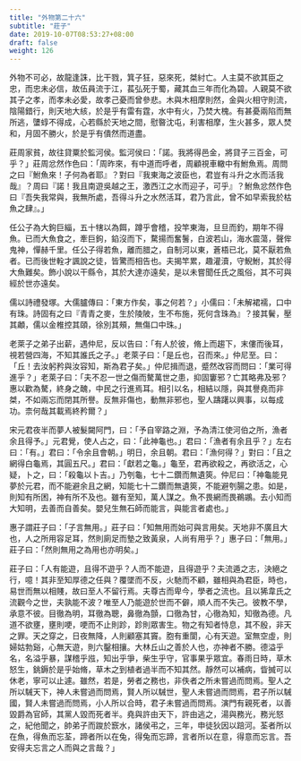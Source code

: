 ```yaml
---
title: "外物第二十六"
subtitle: "莊子"
date: 2019-10-07T08:53:27+08:00
draft: false
weight: 126
---
```




外物不可必，故龍逢誅，比干戮，箕子狂，惡來死，桀紂亡。人主莫不欲其臣之忠，而忠未必信，故伍員流于江，萇弘死于蜀，藏其血三年而化為碧。人親莫不欲其子之孝，而孝未必愛，故孝己憂而曾參悲。木與木相摩則然，金與火相守則流，陰陽錯行，則天地大絯，於是乎有雷有霆，水中有火，乃焚大槐。有甚憂兩陷而無所逃，螴蜳不得成，心若縣於天地之間，慰暋沈屯，利害相摩，生火甚多，眾人焚和，月固不勝火，於是乎有僓然而道盡。



莊周家貧，故往貸粟於監河侯。監河侯曰：「<span class="text-secondary">諾。我將得邑金，將貸子三百金，可乎？</span>」莊周忿然作色曰：「<span class="text-secondary">周昨來，有中道而呼者，周顧視車轍中有鮒魚焉。周問之曰『鮒魚來！子何為者耶』？對曰『我東海之波臣也，君豈有斗升之水而活我哉』？周曰『諾！我且南遊吳越之王，激西江之水而迎子，可乎』？鮒魚忿然作色曰『吾失我常與，我無所處，吾得斗升之水然活耳，君乃言此，曾不如早索我於枯魚之肆』。</span>」



任公子為大鉤巨緇，五十犗以為餌，蹲乎會稽，投竿東海，旦旦而釣，期年不得魚。已而大魚食之，牽巨鉤，錎沒而下，騖揚而奮鬐，白波若山，海水震蕩，聲侔鬼神，憚赫千里。任公子得若魚，離而腊之，自制河以東，蒼梧已北，莫不厭若魚者。已而後世輇才諷說之徒，皆驚而相告也。夫揭竿累，趣灌瀆，守鯢鮒，其於得大魚難矣。飾小說以干縣令，其於大達亦遠矣，是以未嘗聞任氏之風俗，其不可與經於世亦遠矣。



儒以詩禮發塚。大儒臚傳曰：「<span class="text-secondary">東方作矣，事之何若？</span>」小儒曰：「<span class="text-secondary">未解裙襦，口中有珠。詩固有之曰『青青之麥，生於陵陂，生不布施，死何含珠為』？接其鬢，壓其顪，儒以金椎控其頤，徐別其頰，無傷口中珠。</span>」



老萊子之弟子出薪，遇仲尼，反以告曰：「<span class="text-secondary">有人於彼，脩上而趨下，末僂而後耳，視若營四海，不知其誰氏之子。</span>」老萊子曰：「<span class="text-secondary">是丘也，召而來。</span>」仲尼至。曰：「<span class="text-secondary">丘！去汝躬矜與汝容知，斯為君子矣。</span>」仲尼揖而退，蹙然改容而問曰：「<span class="text-secondary">業可得進乎？</span>」老萊子曰：「<span class="text-secondary">夫不忍一世之傷而驁萬世之患，抑固窶邪？亡其略弗及邪？惠以歡為驁，終身之醜，中民之行進焉耳。相引以名，相結以隱，與其譽堯而非桀，不如兩忘而閉其所譽。反無非傷也，動無非邪也，聖人躊躇以興事，以每成功。柰何哉其載焉終矜爾？</span>」



宋元君夜半而夢人被髮闚阿門，曰：「<span class="text-secondary">予自宰路之淵，予為清江使河伯之所，漁者余且得予。</span>」元君覺，使人占之，曰：「<span class="text-secondary">此神龜也。</span>」君曰：「<span class="text-secondary">漁者有余且乎？</span>」左右曰：「<span class="text-secondary">有。</span>」君曰：「<span class="text-secondary">令余且會朝。</span>」明日，余且朝。君曰：「<span class="text-secondary">漁何得？</span>」對曰：「<span class="text-secondary">且之網得白龜焉，其圓五尺。</span>」君曰：「<span class="text-secondary">獻若之龜。</span>」龜至，君再欲殺之，再欲活之，心疑，卜之，曰：「<span class="text-secondary">殺龜以卜吉。</span>」乃刳龜，七十二鑽而無遺筴。仲尼曰：「<span class="text-secondary">神龜能見夢於元君，而不能避余且之網，知能七十二鑽而無遺筴，不能避刳腸之患。如是，則知有所困，神有所不及也。雖有至知，萬人謀之。魚不畏網而畏鵜鶘。去小知而大知明，去善而自善矣。嬰兒生無石師而能言，與能言者處也。</span>」



惠子謂莊子曰：「<span class="text-secondary">子言無用。</span>」莊子曰：「<span class="text-secondary">知無用而始可與言用矣。天地非不廣且大也，人之所用容足耳，然則廁足而墊之致黃泉，人尚有用乎？</span>」惠子曰：「<span class="text-secondary">無用。</span>」莊子曰：「<span class="text-secondary">然則無用之為用也亦明矣。</span>」



莊子曰：「<span class="text-secondary">人有能遊，且得不遊乎？人而不能遊，且得遊乎？夫流遁之志，決絕之行，噫！其非至知厚德之任與？覆墜而不反，火馳而不顧，雖相與為君臣，時也，易世而無以相賤，故曰至人不留行焉。夫尊古而卑今，學者之流也。且以狶韋氏之流觀今之世，夫孰能不波？唯至人乃能遊於世而不僻，順人而不失己。彼教不學，承意不彼。目徹為明，耳徹為聰，鼻徹為顫，口徹為甘，心徹為知，知徹為德。凡道不欲壅，壅則哽，哽而不止則跈，跈則眾害生。物之有知者恃息，其不殷，非天之罪。天之穿之，日夜無降，人則顧塞其竇。胞有重閬，心有天遊。室無空虛，則婦姑勃谿，心無天遊，則六鑿相攘。大林丘山之善於人也，亦神者不勝。德溢乎名，名溢乎暴，謀稽乎誸，知出乎爭，柴生乎守，官事果乎眾宜。春雨日時，草木怒生，銚鎒於是乎始脩，草木之到植者過半而不知其然。靜然可以補病，眥搣可以休老，寧可以止遽。雖然，若是，勞者之務也，非佚者之所未嘗過而問焉。聖人之所以駴天下，神人未嘗過而問焉，賢人所以駴世，聖人未嘗過而問焉，君子所以駴國，賢人未嘗過而問焉，小人所以合時，君子未嘗過而問焉。演門有親死者，以善毀爵為官師，其黨人毀而死者半。堯與許由天下，許由逃之，湯與務光，務光怒之，紀他聞之，帥弟子而踆於窾水，諸侯弔之，三年，申徒狄因以踣河。荃者所以在魚，得魚而忘荃，蹄者所以在兔，得兔而忘蹄，言者所以在意，得意而忘言。吾安得夫忘言之人而與之言哉？</span>」
